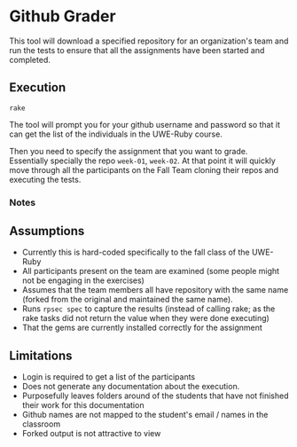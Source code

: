 # Github Grader

This tool will download a specified repository for an organization's team and run the tests to ensure that all the assignments have been started and completed.

## Execution

```
rake
```

The tool will prompt you for your github username and password so that it can get the list of the individuals in the UWE-Ruby course. 

Then you need to specify the assignment that you want to grade. Essentially specially the repo `week-01`, `week-02`. At that point it will quickly move through all the participants on the Fall Team cloning their repos and executing the tests.

### Notes

## Assumptions

* Currently this is hard-coded specifically to the fall class of the UWE-Ruby
* All participants present on the team are examined (some people might not be engaging in the exercises)
* Assumes that the team members all have repository with the same name (forked from the original and maintained the same name).
* Runs `rpsec spec` to capture the results (instead of calling rake; as the rake tasks did not return the value when they were done executing)
* That the gems are currently installed correctly for the assignment

## Limitations

* Login is required to get a list of the participants
* Does not generate any documentation about the execution.
* Purposefully leaves folders around of the students that have not finished their work for this documentation
* Github names are not mapped to the student's email / names in the classroom
* Forked output is not attractive to view